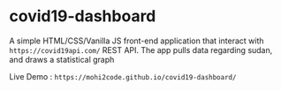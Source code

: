 # covid19-dashboard

A simple HTML/CSS/Vanilla JS front-end application that interact with ``https://covid19api.com/`` REST API.
The app pulls data regarding sudan, and draws a statistical graph

Live Demo : ``https://mohi2code.github.io/covid19-dashboard/``
